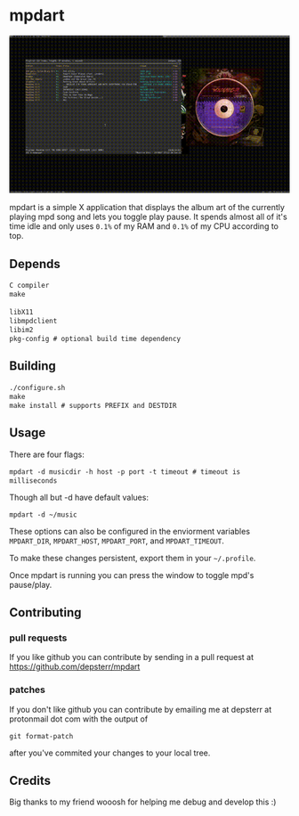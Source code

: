 mpdart
======

![preview gif](preview.gif)

mpdart is a simple X application that displays the album art of the currently playing mpd song and lets you toggle play pause. It spends almost all of it's time idle and only uses `0.1%` of my RAM and `0.1%` of my CPU according to top.

Depends
-------

	C compiler
	make

	libX11
	libmpdclient
	libim2
	pkg-config # optional build time dependency

Building
--------

	./configure.sh
	make
	make install # supports PREFIX and DESTDIR

Usage
-----

There are four flags:

	mpdart -d musicdir -h host -p port -t timeout # timeout is milliseconds

Though all but -d have default values:

	mpdart -d ~/music

These options can also be configured in the enviorment variables `MPDART_DIR`, `MPDART_HOST`, `MPDART_PORT`, and `MPDART_TIMEOUT`.

To make these changes persistent, export them in your `~/.profile`.

Once mpdart is running you can press the window to toggle mpd's pause/play.

Contributing
------------

### pull requests
If you like github you can contribute by sending in a pull request at
https://github.com/depsterr/mpdart

### patches
If you don't like github you can contribute by emailing me at
depsterr at protonmail dot com with the output of

	git format-patch

after you've commited your changes to your local tree.

Credits
-------

Big thanks to my friend wooosh for helping me debug and develop this :)
